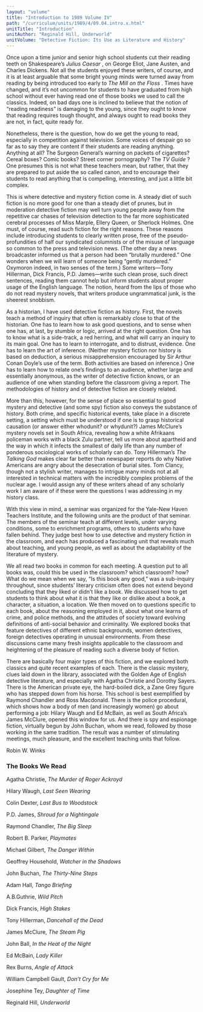 ```yaml
---
layout: "volume"
title: "Introduction to 1989 Volume IV"
path: "/curriculum/units/1989/4/89.04.intro.x.html"
unitTitle: "Introduction"
unitAuthor: "Reginald Hill, Underworld"
unitVolume: "Detective Fiction: Its Use as Literature and History"
---
```

<body>
 <p>
  Once upon a time junior and senior high school students cut their reading teeth on Shakespeare’s
  <i>
   Julius
  </i>
  <i>
   Caesar
  </i>
  , on George Eliot, Jane Austen, and Charles Dickens. Not all the students enjoyed these writers, of course, and it is at least arguable that some bright young minds were turned away from reading by being introduced too early to
  <i>
   The
  </i>
  <i>
   Mill
  </i>
  <i>
   on the
  </i>
  <i>
   Floss
  </i>
  . Times have changed, and it’s not uncommon for students to have graduated from high school without ever having read one of those books we used to call the classics. Indeed, on bad days one is inclined to believe that the notion of “reading readiness” is damaging to the young, since they ought to know that reading requires tough thought, and always ought to read books they are not, in fact, quite ready for.
 </p>
 <p>
  Nonetheless, there is the question, how do we get the young to read, especially in competition against television. Some voices of despair go so far as to say they are content if their students are reading anything. Anything at all? The Surgeon General’s warning on packets of cigarettes? Cereal boxes? Comic books? Street corner pornography? The
  <i>
   TV
  </i>
  <i>
   Guide
  </i>
  ? One presumes this is not what these teachers mean, but rather, that they are prepared to put aside the so called canon, and to encourage their students to read anything that is compelling, interesting, and just a little bit complex.
 </p>
 <p>
  This is where detective and mystery fiction come in. A steady diet of such fiction is no more good for one than a steady diet of prunes, but in moderation detective fiction may well turn young people away from the repetitive car chases of television detection to the far more sophisticated cerebral processes of Miss Marple, Ellery Queen, or Sherlock Holmes. One must, of course, read such fiction for the right reasons. These reasons include introducing students to clearly written prose, free of the pseudo-profundities of half our syndicated columnists or of the misuse of language so common to the press and television news. (The other day a news broadcaster informed us that a person had been “brutally murdered.” One wonders when we will learn of someone being “gently murdered.” Oxymoron indeed, in two senses of the term.) Some writers—Tony Hillerman, Dick Francis, P.D. James—write such clean prose, such direct sentences, reading them cannot help but inform students about proper usage of the English language. The notion, heard from the lips of those who do not read mystery novels, that writers produce ungrammatical junk, is the sheerest snobbism.
 </p>
 <p>
  As a historian, I have used detective fiction as history. First, the novels teach a method of inquiry that often is remarkably close to that of the historian. One has to learn how to ask good questions, and to sense when one has, at last, by stumble or logic, arrived at the right question. One has to know what is a side-track, a red herring, and what will carry an inquiry to its main goal. One has to learn to interrogate, and to distrust, evidence. One has to learn the art of inference. (Neither mystery fiction nor history is based on deduction, a serious misapprehension encouraged by Sir Arthur Conan Doyle’s use of the term. Both activities are based on inference.) One has to learn how to relate one’s findings to an audience, whether large and essentially anonymous, as the writer of detective fiction knows, or an audience of one when standing before the classroom giving a report. The methodologies of history and of detective fiction are closely related.
 </p>
 <p>
  More than this, however, for the sense of place so essential to good mystery and detective (and some spy) fiction also conveys the substance of history. Both crime, and specific historical events, take place in a discrete setting, a setting which must be understood if one is to grasp historical causation (or answer either whodunit? or whydunit?) James McClure’s mystery novels set in South Africa, revealing how a white Afrikaans policeman works with a black Zulu partner, tell us more about apartheid and the way in which it infects the smallest of daily life than any number of ponderous sociological works of scholarly can do. Tony Hillerman’s
  <i>
   The
  </i>
  <i>
   Talking
  </i>
  <i>
   God
  </i>
  makes clear far better than newspaper reports do why Native Americans are angry about the desecration of burial sites. Tom Clancy, though not a stylish writer, manages to intrigue many minds not at all interested in technical matters with the incredibly complex problems of the nuclear age. I would assign any of these writers ahead of any scholarly work I am aware of if these were the questions I was addressing in my history class.
 </p>
 <p>
  With this view in mind, a seminar was organized for the Yale-New Haven Teachers Institute, and the following units are the product of that seminar. The members of the seminar teach at different levels, under varying conditions, some to enrichment programs, others to students who have fallen behind. They judge best how to use detective and mystery fiction in the classroom, and each has produced a fascinating unit that reveals much about teaching, and young people, as well as about the adaptability of the literature of mystery.
 </p>
 <p>
  We all read two books in common for each meeting. A question put to all books was, could this be used in the classroom? which classroom? how? What do we mean when we say, “Is this book any good,” was a sub-inquiry throughout, since students’ literary criticism often does not extend beyond concluding that they liked or didn’t like a book. We discussed how to get students to think about what it is that they like or dislike about a book, a character, a situation, a location. We then moved on to questions specific to each book, about the reasoning employed in it, about what one learns of crime, and police methods, and the attitudes of society toward evolving definitions of anti-social behavior and criminality. We explored books that feature detectives of different ethnic backgrounds, women detectives, foreign detectives operating in unusual environments. From these discussions came many fresh insights applicable to the classroom and heightening of the pleasure of reading such a diverse body of fiction.
 </p>
 <p>
  There are basically four major types of this fiction, and we explored both classics and quite recent examples of each. There is the classic mystery, clues laid down in the library, associated with the Golden Age of English detective literature, and especially with Agatha Christie and Dorothy Sayers. There is the American private eye, the hard-boiled dick, a Zane Grey figure who has stepped down from his horse. This school is best exemplified by Raymond Chandler and Ross Macdonald. There is the police procedural, which shows how a body of men (and increasingly women) go about performing a job: Hilary Waugh and Ed McBain, as well as South Africa’s James McClure, opened this window for us. And there is spy and espionage fiction, virtually begun by John Buchan, whom we read, followed by those working in the same tradition. The result was a number of stimulating meetings, much pleasure, and the excellent teaching units that follow.
 </p>
 <p>
  Robin W. Winks
 </p>
<h3>
  The Books We Read
 </h3>
 Agatha Christie,
 <i>
  The Murder of Roger Ackroyd
 </i>
 <p>
  Hilary Waugh,
  <i>
   Last Seen Wearing
  </i>
 </p>
 <p>
  Colin Dexter,
  <i>
   Last Bus to Woodstock
  </i>
 </p>
 <p>
  P.D. James,
  <i>
   Shroud for a Nightingale
  </i>
 </p>
 <p>
  Raymond Chandler,
  <i>
   The Big Sleep
  </i>
 </p>
 <p>
  Robert B. Parker,
  <i>
   Playmates
  </i>
 </p>
 <p>
  Michael Gilbert,
  <i>
   The Danger Within
  </i>
 </p>
 <p>
  Geoffrey Household,
  <i>
   Watcher in the Shadows
  </i>
 </p>
 <p>
  John Buchan,
  <i>
   The Thirty-Nine Steps
  </i>
 </p>
 <p>
  Adam Hall,
  <i>
   Tango Briefing
  </i>
 </p>
 <p>
  A.B.Guthrie,
  <i>
   Wild Pitch
  </i>
 </p>
 <p>
  Dick Francis,
  <i>
   High Stakes
  </i>
 </p>
 <p>
  Tony Hillerman,
  <i>
   Dancehall of the Dead
  </i>
 </p>
 <p>
  James McClure,
  <i>
   The Steam Pig
  </i>
 </p>
 <p>
  John Ball,
  <i>
   In the Heat of the Night
  </i>
 </p>
 <p>
  Ed McBain,
  <i>
   Lady Killer
  </i>
 </p>
 <p>
  Rex Burns,
  <i>
   Angle of Attack
  </i>
 </p>
 <p>
  William Campbell Gault,
  <i>
   Don’t Cry for Me
  </i>
 </p>
 <p>
  Josephine Tey,
  <i>
   Daughter of Time
  </i>
 </p>
 <p>
  Reginald Hill,
  <i>
   Underworld
  </i>
 </p>

</body>